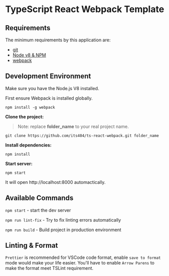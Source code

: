# TypeScript React Webpack Template

## Requirements

The minimum requirements by this application are:

- [git](http://git-scm.com/downloads)
- [Node v8 & NPM](https://nodejs.org/en/)
- [webpack](https://webpack.js.org/)

## Development Environment

Make sure you have the Node.js V8 installed.

First ensure Webpack is installed globally.

```
npm install -g webpack
```

**Clone the project:**

> Note: replace **folder_name** to your real project name.

`git clone https://github.com/its404/ts-react-webpack.git folder_name`

**Install dependencies:**

`npm install`

**Start server:**

`npm start`

It will open http://localhost:8000 automactically.

## Available Commands

`npm start` - start the dev server

`npm run lint-fix` - Try to fix linting errors automatically

`npm run build` - Build project in production environment

## Linting & Format

`Prettier` is recommended for VSCode code format, enable `save to format` mode would make your life easier.
You'll have to enable `Arrow Parens` to make the format meet TSLint requirement.
